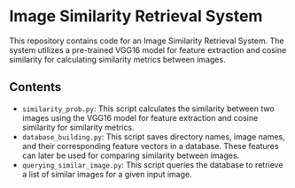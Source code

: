 # Image Similarity Retrieval System

This repository contains code for an Image Similarity Retrieval System. The system utilizes a pre-trained VGG16 model for feature extraction and cosine similarity for calculating similarity metrics between images.

## Contents

- `similarity_prob.py`: This script calculates the similarity between two images using the VGG16 model for feature extraction and cosine similarity for similarity metrics.
- `database_building.py`: This script saves directory names, image names, and their corresponding feature vectors in a database. These features can later be used for comparing similarity between images.
- `querying_similar_image.py`: This script queries the database to retrieve a list of similar images for a given input image.

